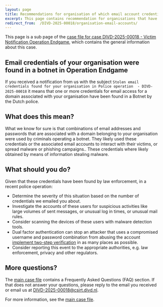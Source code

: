 ```yaml
---
layout: page
title: Recommendations for organisation of which email account credentials were found in operation Endgame 2.0
excerpt: This page contains recommendation for organisations that have received a  otification from us about email credentials that were found as part of Operation Endgame 2.0
redirect_from:  /DIVD-2025-00018/organisation-email-accounts/
---
```

This page is a sub page of the [case file for case DIVD-2025-00018 - Victim Notification Operation Endgame](/DIVD-2025-00018/), which contains the general information about this case.

## Email credentials of your organisation were found in a botnet in Operation Endgame

If you received a notification from us with the subject `Stolen email credentials found for your organisation in Police operation  - DIVD-2025-00018` it means that one or more credentials for email access for a domain associated with your organisation have been found in a Botnet by the Dutch police.

## What does this mean?

What we know for sure is that combinations of email addresses and passwords that are associated with a domain belonging to your organisation were used by criminals operating a botnet. They likely used these credentials or the associated email accounts to interact with their victims, or spread malware or phishing campaigns..
These credentials where likely obtained by means of information stealing malware. 

## What should you do?

Given that these credentials have been found by law enforcement, in a recent police operation:

* Determine the severity of this situation based on the number of credentials we emailed you about.
* Investigate the accounts of these users for suspicious activities like large volumes of sent messages, or unusual log in times, or unusual mail rules.
* Consider scanning the devices of these users with malware detection tools.
* Dual factor authentication can stop an attacker that uses a compromised username and password combination from abusing the account [implement two-step verification](https://ssd.eff.org/module/how-enable-two-factor-authentication) in as many places as possible.
* Consider reporting this event to the appropriate authorities, e.g. law enforcement, privacy and other regulators.

## More questions?

The [main case file](/DIVD-2025-00018/) contains a Frequently Asked Questions (FAQ) section. If that does not answer your questions, please reply to the email you received or email us at [DIVD-2025-00018@csirt.divd.nl](mailto:DIVD-2025-00018@csirt.divd.nl?SUBJECT:Question+about+DIVD-2025-00018-organisation).

For more information, see the [main case file](/DIVD-2025-00018/).



